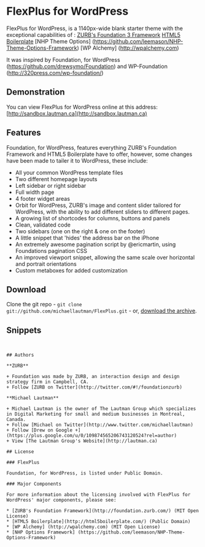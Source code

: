# FlexPlus for WordPress

FlexPlus for WordPress, is a 1140px-wide blank starter theme with the exceptional capabilities of :
[ZURB's Foundation 3 Framework](http://foundation.zurb.com/)
[HTML5 Boilerplate](http://html5boilerplate.com/)
[NHP Theme Options] (https://github.com/leemason/NHP-Theme-Options-Framework)
[WP Alchemy] (http://wpalchemy.com)

It was inspired by Foundation, for WordPress (https://github.com/drewsymo/Foundation) and WP-Foundation (http://320press.com/wp-foundation/)

## Demonstration

You can view FlexPlus for WordPress online at this address: [http://sandbox.lautman.ca](http://sandbox.lautman.ca)
## Features

Foundation, for WordPress, features everything ZURB's Foundation Framework and HTML5 Boilerplate have to offer, however, some changes have been made to tailer it to WordPress, these include:

* All your common WordPress template files
* Two different homepage layouts
* Left sidebar or right sidebar
* Full width page
* 4 footer widget areas
* Orbit for WordPress, ZURB's image and content slider tailored for WordPress, with the ability to add different sliders to different pages.
* A growing list of shortcodes for columns, buttons and panels
* Clean, validated code
* Two sidebars (one on the right & one on the footer)
* A little snippet that 'hides' the address bar on the iPhone
* An extremely awesome pagination script by @ericmartin, using Foundations pagination CSS
* An improved viewport snippet, allowing the same scale over horizontal and portrait orientations
* Custom metaboxes for added customization

## Download

Clone the git repo - `git clone git://github.com/michaellautman/FlexPlus.git` - or, [download the archive](https://github.com/michaellautman/flexplus/zipball/master). 

## Snippets


```


## Authors

**ZURB**

+ Foundation was made by ZURB, an interaction design and design strategy firm in Campbell, CA.
+ Follow [ZURB on Twitter](http://twitter.com/#!/foundationzurb)

**Michael Lautman**

+ Michael Lautman is the owner of The Lautman Group which specializes in Digital Marketing for small and medium businesses in Montreal, Canada.
+ Follow [Michael on Twitter](http://www.twitter.com/michaellautman)
+ Follow [Drew on Google +](https://plus.google.com/u/0/109874565206743120524?rel=author)
+ View [The Lautman Group's Website](http://lautman.ca)

## License

### FlexPlus

Foundation, for WordPress, is listed under Public Domain.

### Major Components

For more information about the licensing involved with FlexPlus for WordPress' major components, please see:

* [ZURB's Foundation Framework](http://foundation.zurb.com/) (MIT Open License)
* [HTML5 Boilerplate](http://html5boilerplate.com/) (Public Domain)
* [WP Alchemy] (http://wpalchemy.com) (MIT Open License)
* [NHP Options Framework] (https://github.com/leemason/NHP-Theme-Options-Framework) 

